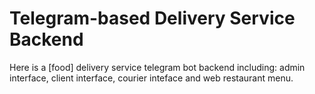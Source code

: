 # Telegram-based Delivery Service Backend
Here is a [food] delivery service telegram bot backend including: admin interface, client interface, courier inteface and web restaurant menu.